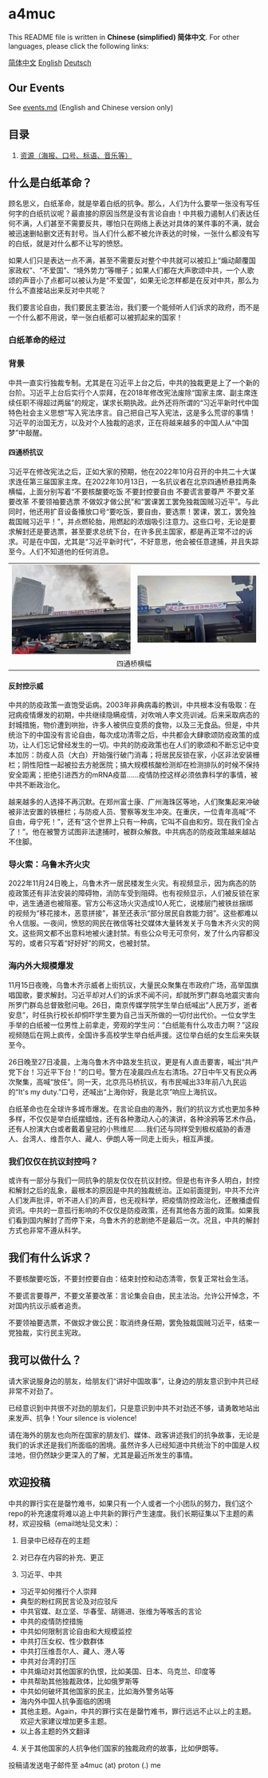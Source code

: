 # a4muc

This README file is written in **Chinese (simplified) 简体中文**. For other languages, please click the following links:

<a href="README.md">简体中文</a>	<a href="README_OTHER_LANGUAGES/README_en_US.md">English</a>	<a href="README_OTHER_LANGUAGES/README_de_DE.md">Deutsch</a>

## Our Events

See <a href="events.md">events.md</a> (English and Chinese version only)

## 目录

1. <a href="materials/materials.md">资源（海报、口号、标语、音乐等）</a>

## 什么是白纸革命？

顾名思义，白纸革命，就是举着白纸的抗争。那么，人们为什么要举一张没有写任何字的白纸抗议呢？最直接的原因当然是没有言论自由！中共极力遏制人们表达任何不满，人们甚至不需要反共，哪怕只在网络上表达对具体的某件事的不满，就会被迅速删帖删文还有封号。当人们什么都不被允许表达的时候，一张什么都没有写的白纸，就是对什么都不让写的愤怒。

如果人们只是表达一点不满，甚至不需要反对整个中共就可以被扣上“煽动颠覆国家政权”、“不爱国”、“境外势力”等帽子；如果人们都在大声歌颂中共，一个人歌颂的声音小了点都可以被认为是“不爱国”，如果无论怎样都是在反对中共，那么为什么不直接站出来反对中共呢？

我们要言论自由，我们要民主要法治，我们要一个能倾听人们诉求的政府，而不是一个什么都不用说，举一张白纸都可以被抓起来的国家！

### 白纸革命的经过

### 背景

中共一直实行独裁专制。尤其是在习近平上台之后，中共的独裁更是上了一个新的台阶。习近平上台后实行个人崇拜，在2018年修改宪法废除“国家主席、副主席连续任职不得超过两届”的规定，谋求长期执政。此外还将所谓的“习近平新时代中国特色社会主义思想”写入宪法序言。自己把自己写入宪法，这是多么荒谬的事情！习近平的治国无方，以及对个人独裁的追求，正在将越来越多的中国人从“中国梦”中敲醒。

#### 四通桥抗议

习近平在修改宪法之后，正如大家的预期，他在2022年10月召开的中共二十大谋求连任第三届国家主席。在2022年10月13日，一名抗议者在北京四通桥悬挂两条横幅，上面分别写着“不要核酸要吃饭 不要封控要自由 不要谎言要尊严 不要文革要改革 不要领袖要选票 不做奴才做公民”和“罢课罢工罢免独裁国贼习近平”。与此同时，他还用扩音设备播放口号“要吃饭，要自由，要选票！罢课，罢工，罢免独裁国贼习近平！”，并点燃轮胎，用燃起的浓烟吸引注意力。这些口号，无论是要求解封还是要选票，甚至要求总统下台，在许多民主国家，都是再正常不过的诉求。可是在中国，尤其是“习近平新时代”，不好意思，他会被任意逮捕，并且失踪至今。人们不知道他的任何消息。

<table>
  <tr>
    <td width="50%"><img src="README_OTHER_LANGUAGES/img/sitongqiao1.png"></img></td><td><img src="README_OTHER_LANGUAGES/img/sitongqiao2.jpg"></img></td>
  </tr>
	<tr>
    <td colspan="2" align="center">四通桥横幅</td>
	</tr>
</table>

#### 反封控示威

中共的防疫政策一直饱受诟病。2003年非典病毒的教训，中共根本没有吸取：在冠病疫情爆发的初期，中共继续隐瞒疫情，对吹哨人李文亮训诫。后来采取病态的封城措施，物价遭到哄抬，许多人被供应变质的食物，以及三无食品。但是，中共统治下的中国没有言论自由，每次成功清零之后，中共都会大肆歌颂防疫政策的成功，让人们忘记曾经发生的一切。中共的防疫政策也在人们的歌颂和不断忘记中变本加厉：防疫人员（大白）开始强行破门消毒；将居民反锁在家，小区非法安装栅栏；阴性阳性一起被拉去方舱医院；搞大规模核酸检测却在检测排队的时候不保持安全距离；拒绝引进西方的mRNA疫苗……疫情防控这样必须依靠科学的事情，被中共不断政治化。

越来越多的人选择不再沉默。在郑州富士康、广州海珠区等地，人们聚集起来冲破被非法安置的铁栅栏；与防疫人员、警察等发生冲突。在重庆，一位青年高喊“不自由，毋宁死！”，还有“这个世界上只有一种病，它叫不自由和穷。现在我们全占了！”。他在被警方试图非法逮捕时，被群众解救。中共病态的防疫政策越来越站不住脚。

### 导火索：乌鲁木齐火灾

2022年11月24日晚上，乌鲁木齐一居民楼发生火灾。有视频显示，因为病态的防疫政策还有非法安装的障碍物，消防车受到阻碍。也有视频显示，人们被反锁在家中，逃生通道也被阻塞。官方公布这场火灾造成10人死亡，说楼层门被铁丝捆绑的视频为“移花接木，恶意拼接”，甚至还表示“部分居民自救能力弱”。这些都难以令人信服。一夜间，愤怒的网民在微信等社交媒体大量转发关于乌鲁木齐火灾的网文。这些网文都不出意料地被火速封禁。有些公众号无可奈何，发了什么内容都没写的，或者只写着“好好好”的网文，也被封禁。

### 海内外大规模爆发

11月15日夜晚，乌鲁木齐示威者上街抗议，大量民众聚集在市政府广场，高举国旗唱国歌，要求解封。习近平却对人们的诉求不闻不问，却就所罗门群岛地震灾害向所罗门群岛总督致慰问电。26日，南京传媒学院学生举白纸喊出“人民万岁，逝者安息”，时任执行校长却恫吓学生要为自己当天所做的一切付出代价。一位女学生手举的白纸被一位男性上前拿走，旁观的学生问：“白纸能有什么攻击力啊？”这段视频随后在网上疯传，全国许多高校学生举白纸声援。这位举白纸的女生后来失联至今。

26日晚至27日凌晨，上海乌鲁木齐中路发生抗议，更是有人直击要害，喊出“共产党下台！习近平下台！”的口号。警方在凌晨四点左右清场。27日中午又有民众再次聚集，高喊“放任”。同一天，北京亮马桥抗议，有市民喊出33年前八九民运的“It's my duty.”口号，还喊出“上海你好，我是北京”响应上海抗议。

白纸革命也在全球许多城市爆发。在言论自由的海外，我们的抗议方式也更加多种多样，不仅仅是举白纸摆蜡烛，还有各种激动人心的演讲，各种涂鸦等艺术作品，还有人扮演大白或者戴着皇冠的小熊维尼……我们还与同样受到极权威胁的香港人、台湾人、维吾尔人、藏人、伊朗人等一同走上街头，相互声援。

### 我们仅仅在抗议封控吗？

或许有一部分与我们一同抗争的朋友仅仅在抗议封控。但是也有许多人明白，封控和解封之后的乱象，最根本的原因是中共的独裁统治。正如前面提到，中共不允许人们发声批评，听不进人们的声音，也无视科学，把疫情防控政治化，还散播虚假资讯。中共的一意孤行影响的不仅仅是防疫政策，还有其他各方面的政策。如果我们看到国内解封了而停下来，乌鲁木齐的悲剧绝不是最后一次。况且，中共的解封方式也非常不遵从科学。

## 我们有什么诉求？

不要核酸要吃饭，不要封控要自由：结束封控和动态清零，恢复正常社会生活。 

不要谎言要尊严，不要文革要改革：言论集会自由，民主法治。允许公开悼念，不对国内抗议示威者追责。

不要领袖要选票，不做奴才做公民：取消终身任期，罢免独裁国贼习近平，结束一党独裁，实行民主宪政。

## 我可以做什么？

请大家说服身边的朋友，给朋友们“讲好中国故事”，让身边的朋友意识到中共已经非常不对劲了。

已经意识到中共很不对劲的朋友们，只是意识到中共不对劲还不够，请勇敢地站出来发声、抗争！Your silence is violence!

请在海外的朋友也向所在国家的朋友们、媒体、政客讲述我们的抗争故事，无论是我们的诉求还是我们所面临的困境。虽然许多人已经知道中共统治下的中国是人权洼地，但仍然缺少更深入的了解，尤其是最近所发生的事情。

## 欢迎投稿

中共的罪行实在是罄竹难书，如果只有一个人或者一个小团队的努力，我们这个repo的补充速度将难以追上中共新的罪行产生速度。我们长期征集以下主题的素材，欢迎投稿（email地址见文末）：

1. 目录中已经存在的主题
2. 对已存在内容的补充、更正

3. 习近平、中共

- 习近平如何推行个人崇拜
- 典型的粉红网民言论及对应驳斥
- 中共官媒、赵立坚、华春莹、胡锡进、张维为等喉舌的言论
- 中共的疫情防控措施
- 中共如何限制言论自由和大规模监控
- 中共打压女权、性少数群体
- 中共打压维吾尔人、藏人、港人等
- 中共对台湾的打压
- 中共煽动对其他国家的仇恨，比如美国、日本、乌克兰、印度等
- 中共帮助其他独裁政体，比如俄罗斯等
- 中共如何破坏其他国家的民主，比如海外警务站等
- 海内外中国人抗争面临的困境
- 其他主题。Again，中共的罪行实在是罄竹难书，罪行远远不止以上的主题。欢迎大家建议增加更多主题。
- 以上各主题的外文翻译

4. 关于其他国家的人抗争他们国家的独裁政府的故事，比如伊朗等。

投稿请发送电子邮件至 a4muc (at) proton (.) me
